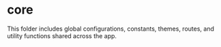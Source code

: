 # core

This folder includes global configurations, constants, themes, routes, and utility functions shared across the app.
